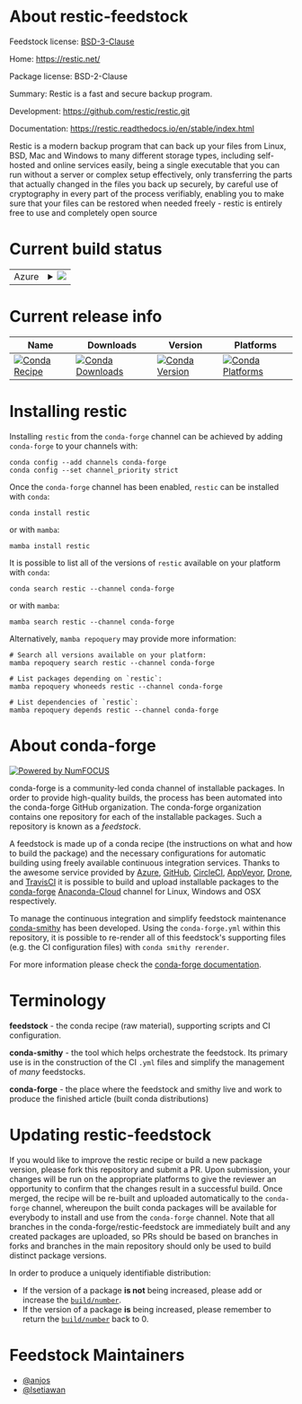 About restic-feedstock
======================

Feedstock license: [BSD-3-Clause](https://github.com/conda-forge/restic-feedstock/blob/main/LICENSE.txt)

Home: https://restic.net/

Package license: BSD-2-Clause

Summary: Restic is a fast and secure backup program.

Development: https://github.com/restic/restic.git

Documentation: https://restic.readthedocs.io/en/stable/index.html

Restic is a modern backup program that can back up your files from Linux,
BSD, Mac and Windows to many different storage types, including self-hosted
and online services easily, being a single executable that you can run
without a server or complex setup effectively, only transferring the parts
that actually changed in the files you back up securely, by careful use of
cryptography in every part of the process verifiably, enabling you to make
sure that your files can be restored when needed freely - restic is
entirely free to use and completely open source


Current build status
====================


<table>
    
  <tr>
    <td>Azure</td>
    <td>
      <details>
        <summary>
          <a href="https://dev.azure.com/conda-forge/feedstock-builds/_build/latest?definitionId=13400&branchName=main">
            <img src="https://dev.azure.com/conda-forge/feedstock-builds/_apis/build/status/restic-feedstock?branchName=main">
          </a>
        </summary>
        <table>
          <thead><tr><th>Variant</th><th>Status</th></tr></thead>
          <tbody><tr>
              <td>linux_64</td>
              <td>
                <a href="https://dev.azure.com/conda-forge/feedstock-builds/_build/latest?definitionId=13400&branchName=main">
                  <img src="https://dev.azure.com/conda-forge/feedstock-builds/_apis/build/status/restic-feedstock?branchName=main&jobName=linux&configuration=linux%20linux_64_" alt="variant">
                </a>
              </td>
            </tr><tr>
              <td>osx_64</td>
              <td>
                <a href="https://dev.azure.com/conda-forge/feedstock-builds/_build/latest?definitionId=13400&branchName=main">
                  <img src="https://dev.azure.com/conda-forge/feedstock-builds/_apis/build/status/restic-feedstock?branchName=main&jobName=osx&configuration=osx%20osx_64_" alt="variant">
                </a>
              </td>
            </tr><tr>
              <td>osx_arm64</td>
              <td>
                <a href="https://dev.azure.com/conda-forge/feedstock-builds/_build/latest?definitionId=13400&branchName=main">
                  <img src="https://dev.azure.com/conda-forge/feedstock-builds/_apis/build/status/restic-feedstock?branchName=main&jobName=osx&configuration=osx%20osx_arm64_" alt="variant">
                </a>
              </td>
            </tr><tr>
              <td>win_64</td>
              <td>
                <a href="https://dev.azure.com/conda-forge/feedstock-builds/_build/latest?definitionId=13400&branchName=main">
                  <img src="https://dev.azure.com/conda-forge/feedstock-builds/_apis/build/status/restic-feedstock?branchName=main&jobName=win&configuration=win%20win_64_" alt="variant">
                </a>
              </td>
            </tr>
          </tbody>
        </table>
      </details>
    </td>
  </tr>
</table>

Current release info
====================

| Name | Downloads | Version | Platforms |
| --- | --- | --- | --- |
| [![Conda Recipe](https://img.shields.io/badge/recipe-restic-green.svg)](https://anaconda.org/conda-forge/restic) | [![Conda Downloads](https://img.shields.io/conda/dn/conda-forge/restic.svg)](https://anaconda.org/conda-forge/restic) | [![Conda Version](https://img.shields.io/conda/vn/conda-forge/restic.svg)](https://anaconda.org/conda-forge/restic) | [![Conda Platforms](https://img.shields.io/conda/pn/conda-forge/restic.svg)](https://anaconda.org/conda-forge/restic) |

Installing restic
=================

Installing `restic` from the `conda-forge` channel can be achieved by adding `conda-forge` to your channels with:

```
conda config --add channels conda-forge
conda config --set channel_priority strict
```

Once the `conda-forge` channel has been enabled, `restic` can be installed with `conda`:

```
conda install restic
```

or with `mamba`:

```
mamba install restic
```

It is possible to list all of the versions of `restic` available on your platform with `conda`:

```
conda search restic --channel conda-forge
```

or with `mamba`:

```
mamba search restic --channel conda-forge
```

Alternatively, `mamba repoquery` may provide more information:

```
# Search all versions available on your platform:
mamba repoquery search restic --channel conda-forge

# List packages depending on `restic`:
mamba repoquery whoneeds restic --channel conda-forge

# List dependencies of `restic`:
mamba repoquery depends restic --channel conda-forge
```


About conda-forge
=================

[![Powered by
NumFOCUS](https://img.shields.io/badge/powered%20by-NumFOCUS-orange.svg?style=flat&colorA=E1523D&colorB=007D8A)](https://numfocus.org)

conda-forge is a community-led conda channel of installable packages.
In order to provide high-quality builds, the process has been automated into the
conda-forge GitHub organization. The conda-forge organization contains one repository
for each of the installable packages. Such a repository is known as a *feedstock*.

A feedstock is made up of a conda recipe (the instructions on what and how to build
the package) and the necessary configurations for automatic building using freely
available continuous integration services. Thanks to the awesome service provided by
[Azure](https://azure.microsoft.com/en-us/services/devops/), [GitHub](https://github.com/),
[CircleCI](https://circleci.com/), [AppVeyor](https://www.appveyor.com/),
[Drone](https://cloud.drone.io/welcome), and [TravisCI](https://travis-ci.com/)
it is possible to build and upload installable packages to the
[conda-forge](https://anaconda.org/conda-forge) [Anaconda-Cloud](https://anaconda.org/)
channel for Linux, Windows and OSX respectively.

To manage the continuous integration and simplify feedstock maintenance
[conda-smithy](https://github.com/conda-forge/conda-smithy) has been developed.
Using the ``conda-forge.yml`` within this repository, it is possible to re-render all of
this feedstock's supporting files (e.g. the CI configuration files) with ``conda smithy rerender``.

For more information please check the [conda-forge documentation](https://conda-forge.org/docs/).

Terminology
===========

**feedstock** - the conda recipe (raw material), supporting scripts and CI configuration.

**conda-smithy** - the tool which helps orchestrate the feedstock.
                   Its primary use is in the construction of the CI ``.yml`` files
                   and simplify the management of *many* feedstocks.

**conda-forge** - the place where the feedstock and smithy live and work to
                  produce the finished article (built conda distributions)


Updating restic-feedstock
=========================

If you would like to improve the restic recipe or build a new
package version, please fork this repository and submit a PR. Upon submission,
your changes will be run on the appropriate platforms to give the reviewer an
opportunity to confirm that the changes result in a successful build. Once
merged, the recipe will be re-built and uploaded automatically to the
`conda-forge` channel, whereupon the built conda packages will be available for
everybody to install and use from the `conda-forge` channel.
Note that all branches in the conda-forge/restic-feedstock are
immediately built and any created packages are uploaded, so PRs should be based
on branches in forks and branches in the main repository should only be used to
build distinct package versions.

In order to produce a uniquely identifiable distribution:
 * If the version of a package **is not** being increased, please add or increase
   the [``build/number``](https://docs.conda.io/projects/conda-build/en/latest/resources/define-metadata.html#build-number-and-string).
 * If the version of a package **is** being increased, please remember to return
   the [``build/number``](https://docs.conda.io/projects/conda-build/en/latest/resources/define-metadata.html#build-number-and-string)
   back to 0.

Feedstock Maintainers
=====================

* [@anjos](https://github.com/anjos/)
* [@lsetiawan](https://github.com/lsetiawan/)

